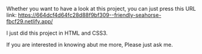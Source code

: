 Whether you want to have a look at this project, you can just press this URL link: https://664dcf4d64fc28d88f9bf309--friendly-seahorse-fbcf29.netlify.app/

I just did this project in HTML and CSS3. 

If you are interested in knowing abut me more, Please just ask me.
